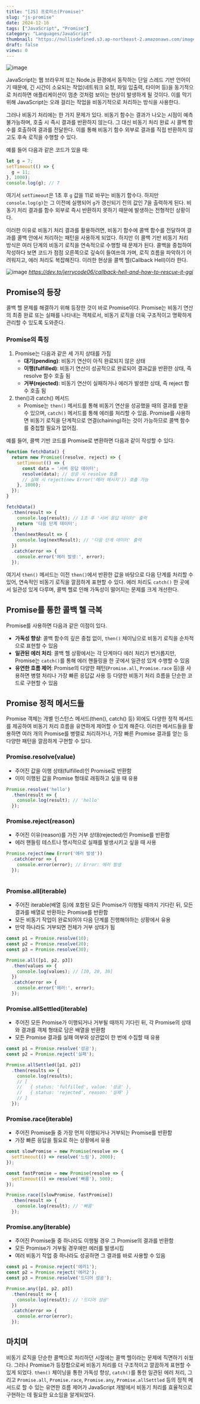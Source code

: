 ```yaml
---
title: "[JS] 프로미스(Promise)"
slug: "js-promise"
date: 2024-12-16
tags: ["JavaScript", "Promise"]
category: "Languages/JavaScript"
thumbnail: "https://nullisdefined.s3.ap-northeast-2.amazonaws.com/images/7089d24aaadae68bb65e4270e212017a.png"
draft: false
views: 0
---
```

![image](https://nullisdefined.s3.ap-northeast-2.amazonaws.com/images/7089d24aaadae68bb65e4270e212017a.png)

JavaScript는 웹 브라우저 또는 Node.js 환경에서 동작하는 단일 스레드 기반 언어이기 때문에, 긴 시간이 소요되는 작업(네트워크 요청, 파일 입출력, 타이머 등)을 동기적으로 처리하면 애플리케이션이 멈춘 것처럼 보이는 현상이 발생하게 될 것이다.
이를 막기 위해 JavaScript는 오래 걸리는 작업을 비동기적으로 처리하는 방식을 사용한다.

그러나 비동기 처리에는 한 가지 문제가 있다. 비동기 함수는 결과가 나오는 시점이 예측 불가능하며, 호출 시 즉시 결과를 반환하지 않는다. 
그 대신 비동기 처리 완료 시 콜백 함수를 호출하여 결과를 전달한다. 
이를 통해 비동기 함수 외부로 결과를 직접 반환하지 않고도 후속 로직을 수행할 수 있다.

예를 들어 다음과 같은 코드가 있을 때:

```js
let g = 7;
setTimeout(() => {
  g = 11;
}, 1000);
console.log(g); // 7
```

여기서 `setTimeout`은 1초 후 `g` 값을 11로 바꾸는 비동기 함수다. 
하지만 `console.log(g)`는 그 이전에 실행되어 `g`가 갱신되기 전의 값인 7을 출력하게 된다. 
비동기 처리 결과를 함수 외부로 즉시 반환하지 못하기 때문에 발생하는 전형적인 상황이다.

이러한 이유로 비동기 처리 결과를 활용하려면, 비동기 함수에 콜백 함수를 전달하여 결과를 콜백 안에서 처리하는 패턴을 사용하게 되었다. 
하지만 이 콜백 기반 비동기 처리 방식은 여러 단계의 비동기 로직을 연속적으로 수행할 때 문제가 된다.
콜백을 중첩하여 작성하다 보면 코드가 점점 오른쪽으로 깊숙이 들여쓰여 가며, 로직 흐름을 파악하기 어려워지고, 에러 처리도 복잡해진다. 이러한 현상을 콜백 헬(Callback Hell)이라 한다.

![image](https://nullisdefined.s3.ap-northeast-2.amazonaws.com/images/95482ea07341b1c2f1508d55355fdbbc.png)
*https://dev.to/jerrycode06/callback-hell-and-how-to-rescue-it-ggj*

## Promise의 등장

콜백 헬 문제를 해결하기 위해 등장한 것이 바로 Promise이다. Promise는 비동기 연산의 최종 완료 또는 실패를 나타내는 객체로서, 비동기 로직을 더욱 구조적이고 명확하게 관리할 수 있도록 도와준다.

### Promise의 특징

1. Promise는 다음과 같은 세 가지 상태를 가짐
	- **대기(pending)**: 비동기 연산이 아직 완료되지 않은 상태
	- **이행(fulfilled)**: 비동기 연산이 성공적으로 완료되어 결과값을 반환한 상태, 즉 resolve 함수 호출 됨
	- **거부(rejected)**: 비동기 연산이 실패하거나 에러가 발생한 상태, 즉 reject 함수 호출 됨
2. then()과 catch() 메서드
	- Promise는 `then()` 메서드를 통해 비동기 연산을 성공했을 때의 결과를 받을 수 있으며, `catch()` 메서드를 통해 에러를 처리할 수 있음. Promise를 사용하면 비동기 로직을 단계적으로 연결(chaining)하는 것이 가능하므로 콜백 함수를 중첩할 필요가 없어짐.

예를 들어, 콜백 기반 코드를 Promise로 변환하면 다음과 같이 작성할 수 있다.

```js
function fetchData() {
  return new Promise((resolve, reject) => {
    setTimeout(() => {
      const data = '서버 응답 데이터';
      resolve(data); // 성공 시 resolve 호출
      // 실패 시 reject(new Error('에러 메시지')) 호출 가능
    }, 1000);
  });
}

fetchData()
  .then(result => {
    console.log(result); // 1초 후 '서버 응답 데이터' 출력
    return '다음 단계 데이터';
  })
  .then(nextResult => {
    console.log(nextResult); // '다음 단계 데이터' 출력
  })
  .catch(error => {
    console.error('에러 발생:', error);
  });
```

여기서 `then()` 메서드는 이전 `then()`에서 반환한 값을 바탕으로 다음 단계를 처리할 수 있어, 연속적인 비동기 로직을 깔끔하게 표현할 수 있다. 
에러 처리도 `catch()` 한 곳에서 일관성 있게 다루며, 콜백 헬로 인해 가독성이 떨어지는 문제를 크게 개선한다.

## Promise를 통한 콜백 헬 극복

Promise를 사용하면 다음과 같은 이점이 있다.

- **가독성 향상**: 콜백 함수의 깊은 중첩 없이, `then()` 체이닝으로 비동기 로직을 순차적으로 표현할 수 있음
- **일관된 에러 처리**: 콜백 헬 상황에서는 각 단계마다 에러 처리가 번거롭지만, Promise는 `catch()`를 통해 에러 핸들링을 한 곳에서 일관성 있게 수행할 수 있음
- **유연한 흐름 제어**: Promise의 다양한 패턴(`Promise.all`, `Promise.race` 등)을 사용하면 병렬 처리나 가장 빠른 응답값 사용 등 다양한 비동기 처리 흐름을 단순한 코드로 구현할 수 있음

## Promise 정적 메서드들

Promise 객체는 개별 인스턴스 메서드(then(), catch() 등) 외에도 다양한 정적 메서드를 제공하여 비동기 처리 흐름을 유연하게 제어할 수 있게 해준다.
이러한 메서드들을 활용하면 여러 개의 Promise를 병렬로 처리하거나, 가장 빠른 Promise 결과를 얻는 등 다양한 패턴을 깔끔하게 구현할 수 있다.

### Promise.resolve(value)

- 주어진 값을 이행 상태(fulfilled)인 Promise로 반환함
- 이미 이행된 값을 Promise 형태로 래핑하고 싶을 때 유용
```js
Promise.resolve('hello')
  .then(result => {
    console.log(result); // 'hello'
  });

```

### Promise.reject(reason)

- 주어진 이유(reason)를 가진 거부 상태(rejected)인 Promise를 반환함
- 에러 핸들링 테스트나 명시적으로 실패를 발생시키고 싶을 때 사용
```js
Promise.reject(new Error('에러 발생'))
  .catch(error => {
    console.error(error); // Error: 에러 발생
  });
  
```

### Promise.all(iterable)

- 주어진 iterable(배열 등)에 포함된 모든 Promise가 이행될 때까지 기다린 뒤, 모든 결과를 배열로 반환하는 Promise를 반환함
- 모든 비동기 작업이 완료되어야 다음 단계를 진행해야하는 상황에서 유용
- 만약 하나라도 거부되면 전체가 거부 상태가 됨
```js
const p1 = Promise.resolve(10);
const p2 = Promise.resolve(20);
const p3 = Promise.resolve(30);

Promise.all([p1, p2, p3])
  .then(values => {
    console.log(values); // [10, 20, 30]
  })
  .catch(error => {
    console.error('에러:', error);
  });

```

### Promise.allSettled(iterable)

- 주어진 모든 Promise가 이행되거나 거부될 때까지 기다린 뒤, 각 Promise의 상태와 결과를 객체 형태로 담은 배열을 반환함
- 모든 Promise 결과를 실패 여부와 상관없이 한 번에 수집할 때 유용
```js
const p1 = Promise.resolve('성공');
const p2 = Promise.reject('실패');

Promise.allSettled([p1, p2])
  .then(results => {
    console.log(results);
    // [
    //   { status: 'fulfilled', value: '성공' },
    //   { status: 'rejected', reason: '실패' }
    // ]
  });

```

### Promise.race(iterable)

- 주어진 Promise들 중 가장 먼저 이행되거나 거부되는 Promise를 반환함
- 가장 빠른 응답을 필요로 하는 상황에서 유용
```js
const slowPromise = new Promise(resolve => {
  setTimeout(() => resolve('느림'), 2000);
});

const fastPromise = new Promise(resolve => {
  setTimeout(() => resolve('빠름'), 500);
});

Promise.race([slowPromise, fastPromise])
  .then(result => {
    console.log(result); // '빠름'
  });

```

### Promise.any(iterable)

- 주어진 Promise들 중 하나라도 이행될 경우 그 Promise의 결과를 반환함
- 모든 Promise가 거부될 경우에만 에러를 발생시킴
- 여러 비동기 작업 중 하나라도 성공하면 그 결과를 바로 사용할 수 있음
```js
const p1 = Promise.reject('에러1');
const p2 = Promise.reject('에러2');
const p3 = Promise.resolve('드디어 성공');

Promise.any([p1, p2, p3])
  .then(result => {
    console.log(result); // '드디어 성공'
  })
  .catch(error => {
    console.error(error);
  });

```

## 마치며

비동기 로직을 단순한 콜백으로 처리하던 시절에는 콜백 헬이라는 문제에 직면하기 쉬웠다.
그러나 Promise가 등장함으로써 비동기 처리를 더 구조적이고 깔끔하게 표현할 수 있게 되었다. `then()` 체이닝을 통한 가독성 향상, `catch()`를 통한 일관된 에러 처리, 그리고 `Promise.all`, `Promise.race`, `Promise.any`, `Promise.allSettled` 등의 정적 메서드로 할 수 있는 유연한 흐름 제어가 JavaScript 개발에서 비동기 처리를 효율적으로 구현하는 데 필요한 요소임을 알게되었다.